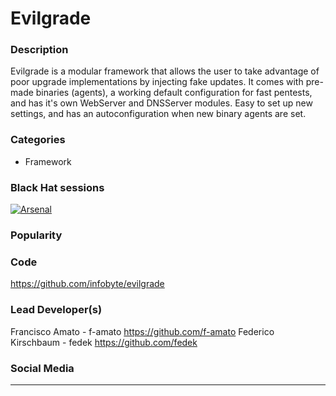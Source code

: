 # Evilgrade

### Description
Evilgrade is a modular framework that allows the user to take advantage of poor upgrade implementations by injecting fake updates. It comes with pre-made binaries (agents), a working default configuration for fast pentests, and has it's own WebServer and DNSServer modules. Easy to set up new settings, and has an autoconfiguration when new binary agents are set.

### Categories
* Framework


### Black Hat sessions
[![Arsenal](https://www.toolswatch.org/badges/arsenal/2011.svg)](http://www.blackhat.com/html/bh-us-10/bh-us-10-specialevents_arsenal.html)

### Popularity


### Code 
https://github.com/infobyte/evilgrade

### Lead Developer(s)
 Francisco Amato - f-amato https://github.com/f-amato
 Federico Kirschbaum - fedek https://github.com/fedek

### Social Media 
----

